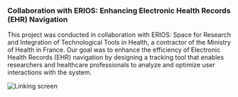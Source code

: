 ### Collaboration with ERIOS: Enhancing Electronic Health Records (EHR) Navigation

This project was conducted in collaboration with ERIOS: Space for Research and Integration of Technological Tools in Health, a contractor of the Ministry of Health in France. Our goal was to enhance the efficiency of Electronic Health Records (EHR) navigation by designing a tracking tool that enables researchers and healthcare professionals to analyze and optimize user interactions with the system.

![Linking screen](https://github.com/user-attachments/assets/26f2f425-4410-46f4-ad33-3a1467c244a3)
